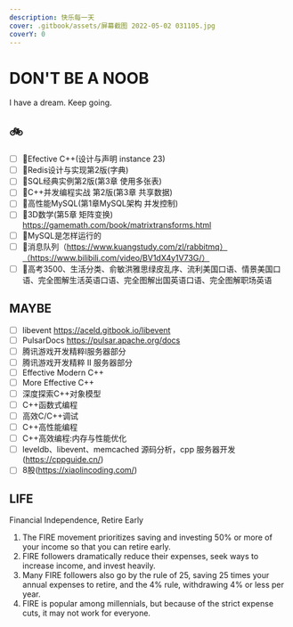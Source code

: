 ```yaml
---
description: 快乐每一天
cover: .gitbook/assets/屏幕截图 2022-05-02 031105.jpg
coverY: 0
---
```


# DON'T BE A NOOB

I have a dream. Keep going.

## 🚲

* [ ] 🤡Efective C++(设计与声明 instance 23)
* [ ] 🤡Redis设计与实现第2版(字典)
* [ ] 🤡SQL经典实例第2版(第3章 使用多张表)
* [ ] 🤡C++并发编程实战 第2版(第3章 共享数据)
* [ ] 🤡高性能MySQL(第1章MySQL架构 并发控制)
* [ ] 🤡3D数学(第5章 矩阵变换) <https://gamemath.com/book/matrixtransforms.html>
* [ ] 🤡MySQL是怎样运行的
* [ ] 🤡消息队列（https://www.kuangstudy.com/zl/rabbitmq）（https://www.bilibili.com/video/BV1dX4y1V73G/）
* [ ] 🤡高考3500、生活分类、俞敏洪雅思绿皮乱序、流利美国口语、情景美国口语、完全图解生活英语口语、完全图解出国英语口语、完全图解职场英语

## MAYBE

* [ ] libevent <https://aceld.gitbook.io/libevent>
* [ ] PulsarDocs <https://pulsar.apache.org/docs>
* [ ] 腾讯游戏开发精粹Ⅰ服务器部分
* [ ] 腾讯游戏开发精粹 Ⅱ 服务器部分
* [ ] Effective Modern C++
* [ ] More Effective C++
* [ ] 深度探索C++对象模型
* [ ] C++函数式编程
* [ ] 高效C/C++调试
* [ ] C++高性能编程
* [ ] C++高效编程:内存与性能优化
* [ ] leveldb、libevent、memcached 源码分析，cpp 服务器开发(<https://cppguide.cn/>)
* [ ] 8股(<https://xiaolincoding.com/>)

## LIFE

Financial Independence, Retire Early

1. The FIRE movement prioritizes saving and investing 50% or more of your income so that you can retire early.
2. FIRE followers dramatically reduce their expenses, seek ways to increase income, and invest heavily.
3. Many FIRE followers also go by the rule of 25, saving 25 times your annual expenses to retire, and the 4% rule, withdrawing 4% or less per year.
4. FIRE is popular among millennials, but because of the strict expense cuts, it may not work for everyone.
